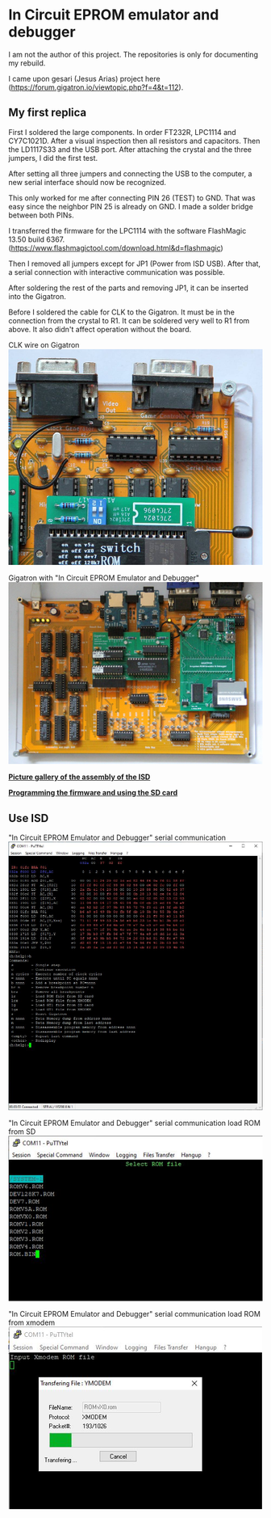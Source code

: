 # In Circuit EPROM emulator and debugger

I am not the author of this project. The repositories is only for documenting my rebuild.

I came upon gesari (Jesus Arias) project here (https://forum.gigatron.io/viewtopic.php?f=4&t=112).

## My first replica

First I soldered the large components. In order FT232R, LPC1114 and CY7C1021D. After a visual inspection then all resistors and capacitors. Then the LD1117S33 and the USB port.
After attaching the crystal and the three jumpers, I did the first test.

After setting all three jumpers and connecting the USB to the computer, a new serial interface should now be recognized.

This only worked for me after connecting PIN 26 (TEST) to GND. That was easy since the neighbor PIN 25 is already on GND. I made a solder bridge between both PINs.

I transferred the firmware for the LPC1114 with the software FlashMagic 13.50 build 6367. (https://www.flashmagictool.com/download.html&d=flashmagic)

Then I removed all jumpers except for JP1 (Power from ISD USB). After that, a serial connection with interactive communication was possible.

After soldering the rest of the parts and removing JP1, it can be inserted into the Gigatron.

Before I soldered the cable for CLK to the Gigatron. It must be in the connection from the crystal to R1. It can be soldered very well to R1 from above. It also didn't affect operation without the board.

CLK wire on Gigatron
![CLK wire](picture/gigatron-romemulator-wire.jpg)

Gigatron with "In Circuit EPROM Emulator and Debugger"
![Gigatron with EPROM emulator and debugger](picture/isd-on-gigatron.jpg)

[**Picture gallery of the assembly of the ISD**](https://github.com/hans61/Gigatron-TTL/blob/main/InCircuitEPROMemulator/Assembly.md)

[**Programming the firmware and using the SD card**](https://github.com/hans61/Gigatron-TTL/blob/main/InCircuitEPROMemulator/FirstSteps.md)

## Use ISD

"In Circuit EPROM Emulator and Debugger" serial communication
![serial communication](picture/rom-emulator-serial.jpg)

"In Circuit EPROM Emulator and Debugger" serial communication load ROM from SD
![serial communication sd card](picture/rom-emulator-serial-load-rom-from-sd.jpg)

"In Circuit EPROM Emulator and Debugger" serial communication load ROM from xmodem
![serial communication xmodem](picture/rom-emulator-serial-load-rom-from-xmodem.jpg)